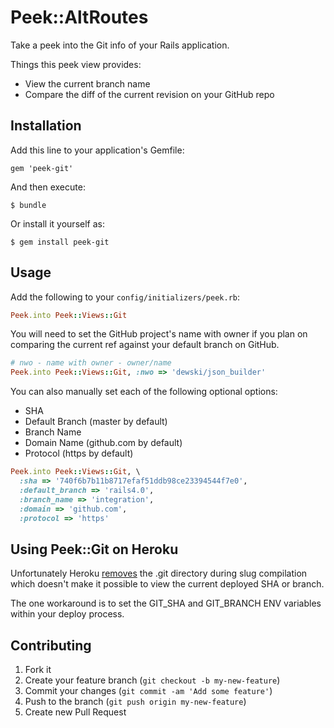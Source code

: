 # Peek::AltRoutes

Take a peek into the Git info of your Rails application.

Things this peek view provides:

- View the current branch name
- Compare the diff of the current revision on your GitHub repo

## Installation

Add this line to your application's Gemfile:

    gem 'peek-git'

And then execute:

    $ bundle

Or install it yourself as:

    $ gem install peek-git

## Usage

Add the following to your `config/initializers/peek.rb`:

```ruby
Peek.into Peek::Views::Git
```

You will need to set the GitHub project's name with owner if you plan on
comparing the current ref against your default branch on GitHub.

```ruby
# nwo - name with owner - owner/name
Peek.into Peek::Views::Git, :nwo => 'dewski/json_builder'
```

You can also manually set each of the following optional options:

- SHA
- Default Branch (master by default)
- Branch Name
- Domain Name (github.com by default)
- Protocol (https by default)

```ruby
Peek.into Peek::Views::Git, \
  :sha => '740f6b7b11b8717efaf51ddb98ce23394544f7e0',
  :default_branch => 'rails4.0',
  :branch_name => 'integration',
  :domain => 'github.com',
  :protocol => 'https'
```

## Using Peek::Git on Heroku

Unfortunately Heroku [removes](https://devcenter.heroku.com/articles/slug-compiler#compilation)
the .git directory during slug compilation which doesn't make it possible to
view the current deployed SHA or branch.

The one workaround is to set the GIT_SHA and GIT_BRANCH ENV variables within
your deploy process.

## Contributing

1. Fork it
2. Create your feature branch (`git checkout -b my-new-feature`)
3. Commit your changes (`git commit -am 'Add some feature'`)
4. Push to the branch (`git push origin my-new-feature`)
5. Create new Pull Request
